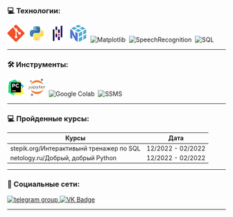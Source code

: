 ### 💻 Технологии:

  <div>
  <img src="https://github.com/devicons/devicon/blob/master/icons/git/git-original.svg" title="Git" alt="Git" width="40" height="40"/>&nbsp
  <img src="https://github.com/devicons/devicon/blob/master/icons/python/python-original.svg" title="Python" alt="Python" width="40" height="40"/>&nbsp
  <img src="https://github.com/devicons/devicon/blob/master/icons/pandas/pandas-original.svg" title="Pandas" alt="Pandas" width="40" height="40"/>&nbsp
  <img src="https://github.com/devicons/devicon/blob/master/icons/numpy/numpy-original.svg" title="NumPy" alt="NumPy" width="40" height="40"/>&nbsp
  <img src="https://upload.wikimedia.org/wikipedia/commons/0/01/Created_with_Matplotlib-logo.svg" title="Matplotlib" alt="Matplotlib" width="40" height="40"/>&nbsp
  <img src="https://upload.wikimedia.org/wikipedia/commons/thumb/9/97/Speech-to-text.svg/51px-Speech-to-text.svg.png?20160816142625" title="SpeechRecognition" alt="SpeechRecognition" width="40" height="40"/>&nbsp
   <img src="https://icons8.ru/icon/m4jPUWKxN9UY/sql" title="SQL" alt="SQL" width="40" height="40"/>&nbsp
</div>

---

### 🛠 Инструменты:

<div>
 <img src="https://github.com/devicons/devicon/blob/master/icons/pycharm/pycharm-original.svg" title="PyCharm" alt="PyCharm" width="40" height="40"/>&nbsp;
 <img src="https://github.com/devicons/devicon/blob/master/icons/jupyter/jupyter-original-wordmark.svg" title="Jupyter Notebook" alt="Jupyter Notebook" width="40" height="40"/>&nbsp;
 <img src="https://upload.wikimedia.org/wikipedia/commons/d/d0/Google_Colaboratory_SVG_Logo.svg" title="Google Colab" alt="Google Colab" width="40" height="40"/>&nbsp;
  <img src="https://www.svgrepo.com/show/303229/microsoft-sql-server-logo.svg" title="SSMS" alt="SSMS" width="40" height="40"/>&nbsp;
</div>

---

### 💻 Пройденные курсы:

| Курсы                                                           | Дата              |
| ----------------------------------------------------------------| :---------------: |
| stepik.org/Интерактивынй тренажер по SQL                        | 12/2022 - 02/2022 |
| netology.ru/Добрый, добрый Python                               | 12/2022 - 02/2022 |


---
### 🤝 Социальные сети:

  <div id="badges">
    <a href="https://t.me/Aezakmibaguvix" target="_blank">
      <img src="https://cdn-icons-png.flaticon.com/512/2111/2111646.png" width="40" height="40" alt="telegram group" />
    </a>
    <a href="https://vk.com/aezakmibaguvixx" target="_blank">
      <img src="https://cdn-icons-png.flaticon.com/512/145/145813.png" width="40" height="40" alt="VK Badge"/>
    </a>
  </div>

---
